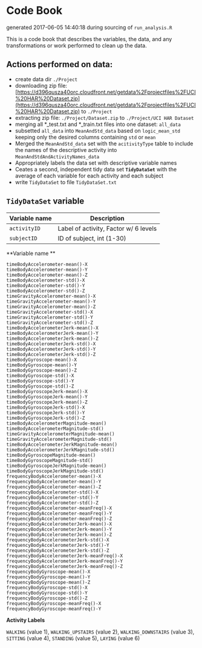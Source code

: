 # Code Book
generated 2017-06-05 14:40:18 during sourcing of `run_analysis.R`

This is a code book that describes the variables, the data, and any transformations or work performed to clean up the data.

## Actions performed on data:
* create data dir `./Project`
* downloading zip file: [https://d396qusza40orc.cloudfront.net/getdata%2Fprojectfiles%2FUCI%20HAR%20Dataset.zip](https://d396qusza40orc.cloudfront.net/getdata%2Fprojectfiles%2FUCI%20HAR%20Dataset.zip) to `./Project`
* extracting zip file: `./Project/Dataset.zip` to `./Project/UCI HAR Dataset`
* merging all *_test.txt and *_train.txt files into one dataset: `all_data`
* subsetted `all_data` into `MeanAndStd_data` based on  `logic_mean_std` keeping only the desired columns containing `std` or `mean`
* Merged the `MeanAndStd_data` set with the `acitivityType` table to include the names of the descriptive activity  into `MeanAndStdAndActivityNames_data`
* Appropriately  labels the data set with descriptive variable names
* Ceates  a second, independent tidy data set **`TidyDataSet`** with the average of each variable for each activity and each subject
* write `TidyDataSet` to file  `TidyDataSet.txt`

## `TidyDataSet` variable

Variable name       | Description  
--------------------|--------------------------
`activityID`     | Label of activity, Factor w/ 6 levels
`subjectID`           | ID of subject, int (1-30)

**Variable name **

`timeBodyAccelerometer-mean()-X`    
`timeBodyAccelerometer-mean()-Y`    
`timeBodyAccelerometer-mean()-Z`    
`timeBodyAccelerometer-std()-X`    
`timeBodyAccelerometer-std()-Y`    
`timeBodyAccelerometer-std()-Z`    
`timeGravityAccelerometer-mean()-X`    
`timeGravityAccelerometer-mean()-Y`    
`timeGravityAccelerometer-mean()-Z`    
`timeGravityAccelerometer-std()-X`    
`timeGravityAccelerometer-std()-Y`    
`timeGravityAccelerometer-std()-Z`    
`timeBodyAccelerometerJerk-mean()-X`    
`timeBodyAccelerometerJerk-mean()-Y`    
`timeBodyAccelerometerJerk-mean()-Z`    
`timeBodyAccelerometerJerk-std()-X`    
`timeBodyAccelerometerJerk-std()-Y`    
`timeBodyAccelerometerJerk-std()-Z`    
`timeBodyGyroscope-mean()-X`    
`timeBodyGyroscope-mean()-Y`    
`timeBodyGyroscope-mean()-Z`    
`timeBodyGyroscope-std()-X`    
`timeBodyGyroscope-std()-Y`    
`timeBodyGyroscope-std()-Z`    
`timeBodyGyroscopeJerk-mean()-X`    
`timeBodyGyroscopeJerk-mean()-Y`    
`timeBodyGyroscopeJerk-mean()-Z`    
`timeBodyGyroscopeJerk-std()-X`    
`timeBodyGyroscopeJerk-std()-Y`    
`timeBodyGyroscopeJerk-std()-Z`    
`timeBodyAccelerometerMagnitude-mean()`    
`timeBodyAccelerometerMagnitude-std()`    
`timeGravityAccelerometerMagnitude-mean()`    
`timeGravityAccelerometerMagnitude-std()`    
`timeBodyAccelerometerJerkMagnitude-mean()`    
`timeBodyAccelerometerJerkMagnitude-std()`    
`timeBodyGyroscopeMagnitude-mean()`    
`timeBodyGyroscopeMagnitude-std()`    
`timeBodyGyroscopeJerkMagnitude-mean()`    
`timeBodyGyroscopeJerkMagnitude-std()`    
`frequencyBodyAccelerometer-mean()-X`    
`frequencyBodyAccelerometer-mean()-Y`    
`frequencyBodyAccelerometer-mean()-Z`    
`frequencyBodyAccelerometer-std()-X`    
`frequencyBodyAccelerometer-std()-Y`    
`frequencyBodyAccelerometer-std()-Z`    
`frequencyBodyAccelerometer-meanFreq()-X`    
`frequencyBodyAccelerometer-meanFreq()-Y`    
`frequencyBodyAccelerometer-meanFreq()-Z`    
`frequencyBodyAccelerometerJerk-mean()-X`    
`frequencyBodyAccelerometerJerk-mean()-Y`    
`frequencyBodyAccelerometerJerk-mean()-Z`    
`frequencyBodyAccelerometerJerk-std()-X`    
`frequencyBodyAccelerometerJerk-std()-Y`    
`frequencyBodyAccelerometerJerk-std()-Z`    
`frequencyBodyAccelerometerJerk-meanFreq()-X`    
`frequencyBodyAccelerometerJerk-meanFreq()-Y`    
`frequencyBodyAccelerometerJerk-meanFreq()-Z`    
`frequencyBodyGyroscope-mean()-X`    
`frequencyBodyGyroscope-mean()-Y`    
`frequencyBodyGyroscope-mean()-Z`    
`frequencyBodyGyroscope-std()-X`    
`frequencyBodyGyroscope-std()-Y`    
`frequencyBodyGyroscope-std()-Z`    
`frequencyBodyGyroscope-meanFreq()-X`    
`frequencyBodyGyroscope-meanFreq()-Y`    

 **Activity Labels**

`WALKING` (value 1),
`WALKING_UPSTAIRS` (value 2),
`WALKING_DOWNSTAIRS` (value 3),
`SITTING` (value 4),
`STANDING` (value 5),
`LAYING` (value 6)
